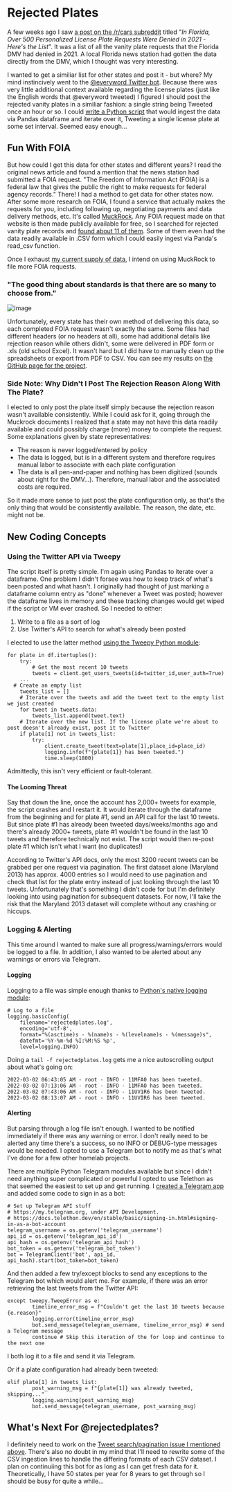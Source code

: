 # Rejected Plates
A few weeks ago I saw [a post on the /r/cars subreddit](https://www.reddit.com/r/cars/comments/siv6ik/in_florida_over_500_personalized_license_plate/) titled "_In Florida, Over 500 Personalized License Plate Requests Were Denied in 2021 - Here's the List_". It was a list of all the vanity plate requests that the Florida DMV had denied in 2021. A local Florida news station had gotten the data directly from the DMV, which I thought was very interesting. 

I wanted to get a similiar list for other states and post it - but where? My mind instincively went to the [@everyword Twitter bot](https://twitter.com/everyword?lang=en). Because there was very little additional context available regarding the license plates (just like the English words that @everyword tweeted) I figured I should post the rejected vanity plates in a similiar fashion: a single string being Tweeted once an hour or so. I could [write a Python script](https://github.com/perfectly-preserved-pie/rejectedplates) that would ingest the data via Pandas dataframe and iterate over it, Tweeting a single license plate at some set interval. Seemed easy enough...

## Fun With FOIA
But how could I get this data for other states and different years? I read the original news article and found a mention that the news station had submitted a FOIA request. "The Freedom of Information Act (FOIA) is a federal law that gives the public the right to make requests for federal agency records." There! I had a method to get data for other states now. After some more research on FOIA, I found a service that actually makes the requests for you, including following up, negotiating payments and data delivery methods, etc. It's called [MuckRock](https://www.muckrock.com/). Any FOIA request made on that website is then made publicly available for free, so I searched for rejected vanity plate records and [found about 11 of them](https://www.muckrock.com/foi/list/?csrfmiddlewaretoken=LK03Lo11SnN2japNrxaSeW31ymquwbe1YHlxvpQ4Z8aOTRrH10vMyHX6UfX73P2F&q=license+plate+vanity&status=done&has_embargo=&has_crowdfund=&minimum_pages=&date_range_min=&date_range_max=&file_types=). Some of them even had the data readily available in .CSV form which I could easily ingest via Panda's read_csv function.

Once I exhaust [my current supply of data](https://github.com/perfectly-preserved-pie/rejectedplates/tree/main/States), I intend on using MuckRock to file more FOIA requests.

### "The good thing about standards is that there are so many to choose from."
![image](https://user-images.githubusercontent.com/28774550/156232090-b3d30300-4afb-43ee-9ad8-e1ba6cc03396.png)

Unfortunately, every state has their own method of delivering this data, so each completed FOIA request wasn't exactly the same. Some files had different headers (or no headers at all), some had additional details like rejection reason while others didn't, some were delivered in PDF form or .xls (old school Excel). It wasn't hard but I did have to manually clean up the spreadsheets or export from PDF to CSV. You can see my results on [the GitHub page for the project](https://github.com/perfectly-preserved-pie/rejectedplates/tree/main/States).

### Side Note: Why Didn't I Post The Rejection Reason Along With The Plate?
I elected to only post the plate itself simply because the rejection reason wasn't available consistently. While I could ask for it, going through the Muckrock documents I realized that a state may not have this data readily available and could possibly charge (more) money to complete the request. Some explanations given by state representatives:
 * The reason is never logged/entered by policy
 * The data is logged, but is in a different system and therefore requires manual labor to associate with each plate configuration
 * The data is all pen-and-paper and nothing has been digitized (sounds about right for the DMV...). Therefore, manual labor and the associated costs are required.

So it made more sense to just post the plate configuration only, as that's the only thing that would be consistently available. The reason, the date, etc. might not be.

## New Coding Concepts
### Using the Twitter API via Tweepy
The script itself is pretty simple. I'm again using Pandas to iterate over a dataframe. One problem I didn't forsee was how to keep track of what's been posted and what hasn't. I originally had thought of just marking a dataframe column entry as "done" whenever a Tweet was posted; however the dataframe lives in memory and these tracking changes would get wiped if the script or VM ever crashed. So I needed to either:
1. Write to a file as a sort of log
2. Use Twitter's API to search for what's already been posted

I elected to use the latter method [using the Tweepy Python module](https://docs.tweepy.org/en/stable/client.html#tweepy.Client.get_users_tweets):

``` 
for plate in df.itertuples():
	try:
		# Get the most recent 10 tweets
		tweets = client.get_users_tweets(id=twitter_id,user_auth=True)
    ...
  # Create an empty list 
	tweets_list = []
	# Iterate over the tweets and add the tweet text to the empty list we just created
	for tweet in tweets.data:
		tweets_list.append(tweet.text)
	# Iterate over the new list. If the license plate we're about to post doesn't already exist, post it to Twitter
	if plate[1] not in tweets_list:
		try:
			client.create_tweet(text=plate[1],place_id=place_id)
			logging.info(f"{plate[1]} has been tweeted.")
			time.sleep(1800) 
```
Admittedly, this isn't very efficient or fault-tolerant.

#### The Looming Threat
Say that down the line, once the account has 2,000+ tweets for example, the script crashes and I restart it. It would iterate through the dataframe from the beginning and for plate #1, send an API call for the last 10 tweets. But since plate #1 has already been tweeted days/weeks/months ago and there's already 2000+ tweets, plate #1 wouldn't be found in the last 10 tweets and therefore technically not exist. The script would then re-post plate #1 which isn't what I want (no duplicates!)

According to Twitter's API docs, only the most 3200 recent tweets can be grabbed per one request via pagination. The first dataset alone (Maryland 2013) has approx. 4000 entries so I would need to use pagination and check that list for the plate entry instead of just looking through the last 10 tweets. Unfortunately that's something I didn't code for but I'm definitely looking into using pagination for subsequent datasets. For now, I'll take the risk that the Maryland 2013 dataset will complete without any crashing or hiccups.

### Logging & Alerting
This time around I wanted to make sure all progress/warnings/errors would be logged to a file. In addition, I also wanted to be alerted about any warnings or errors via Telegram.

#### Logging

Logging to a file was simple enough thanks to [Python's native logging module](https://docs.python.org/3/howto/logging.html#logging-to-a-file): 
```
# Log to a file
logging.basicConfig(
	filename='rejectedplates.log',
	encoding='utf-8',
	format="%(asctime)s - %(name)s - %(levelname)s - %(message)s",
	datefmt='%Y-%m-%d %I:%M:%S %p',
	level=logging.INFO)
```

Doing a `tail -f rejectedplates.log` gets me a nice autoscrolling output about what's going on:
```
2022-03-02 06:43:05 AM - root - INFO - 11MFA0 has been tweeted.
2022-03-02 07:13:06 AM - root - INFO - 11MFAO has been tweeted.
2022-03-02 07:43:06 AM - root - INFO - 11UV1R6 has been tweeted.
2022-03-02 08:13:07 AM - root - INFO - 11UVIR6 has been tweeted.
```

#### Alerting
But parsing through a log file isn't enough. I wanted to be notified immediately if there was any warning or error. I don't really need to be alerted any time there's a success, so no INFO or DEBUG-type messages would be needed. I opted to use a Telegram bot to notify me as that's what I've done for a few other homelab projects.

There are multiple Python Telegram modules available but since I didn't need anything super complicated or powerful I opted to use Telethon as that seemed the easiest to set up and get running. I [created a Telegram app](https://docs.telethon.dev/en/stable/basic/signing-in.html#signing-in) and added some code to sign in as a bot:
```
# Set up Telegram API stuff
# https://my.telegram.org, under API Development.
# https://docs.telethon.dev/en/stable/basic/signing-in.html#signing-in-as-a-bot-account
telegram_username = os.getenv('telegram_username')
api_id = os.getenv('telegram_api_id')
api_hash = os.getenv('telegram_api_hash')
bot_token = os.getenv('telegram_bot_token')
bot = TelegramClient('bot', api_id, api_hash).start(bot_token=bot_token)
```

And then added a few try/except blocks to send any exceptions to the Telegram bot which would alert me. For example, if there was an error retrieving the last tweets from the Twitter API:
```
except tweepy.TweepError as e:
		timeline_error_msg = f"Couldn't get the last 10 tweets because {e.reason}"
		logging.error(timeline_error_msg)
		bot.send_message(telegram_username, timeline_error_msg) # send a Telegram message
		continue # Skip this iteration of the for loop and continue to the next one
 ```

I both log it to a file and send it via Telegram.

Or if a plate configuration had already been tweeted:
```
elif plate[1] in tweets_list:
		post_warning_msg = f"{plate[1]} was already tweeted, skipping..."
		logging.warning(post_warning_msg)
		bot.send_message(telegram_username, post_warning_msg)
```

## What's Next For @rejectedplates?
I definitely need to work on the [Tweet search/pagination issue I mentioned above](https://github.com/perfectly-preserved-pie/perfectly-preserved-pie.github.io/blob/master/_posts/2022-03-01-rejectedplates.md#the-looming-threat). There's also no doubt in my mind that I'll need to rewrite some of the CSV ingestion lines to handle the differing formats of each CSV dataset. I plan on continuiing this bot for as long as I can get fresh data for it. Theoretically, I have 50 states per year for 8 years to get through so I should be busy for quite a while...
